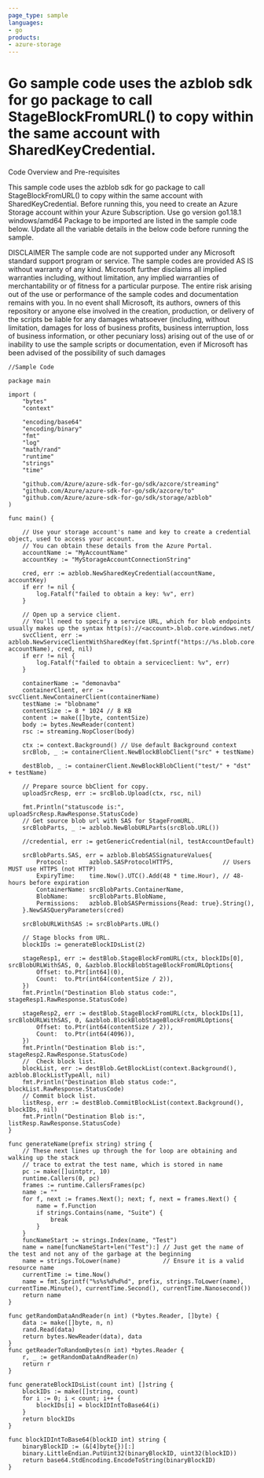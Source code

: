 ```yaml
---
page_type: sample
languages:
- go
products:
- azure-storage	
---
```



# Go sample code uses the azblob sdk for go package to call StageBlockFromURL() to copy within the same account with SharedKeyCredential.

 Code Overview and Pre-requisites
 
 This sample code uses the azblob sdk for go package to call StageBlockFromURL() to copy within the same account with SharedKeyCredential.
 Before running this, you need to create an Azure Storage account within your Azure Subscription.
 Use go version go1.18.1 windows/amd64
 Package to be imported are listed in the sample code below.
 Update all the variable details in the below code before running the sample.
 
 
DISCLAIMER
 The sample code are not supported under any Microsoft standard support program or service. The sample codes are provided AS IS without warranty of any kind. Microsoft further disclaims all implied warranties including, without limitation, any implied warranties of merchantability or of fitness for a particular purpose. The entire risk arising out of the use or performance of the sample codes and documentation remains with you. In no event shall Microsoft, its authors, owners of this repository or anyone else involved in the creation, production, or delivery of the scripts be liable for any damages whatsoever (including, without limitation, damages for loss of business profits, business interruption, loss of business information, or other pecuniary loss) arising out of the use of or inability to use the sample scripts or documentation, even if Microsoft has been advised of the possibility of such damages 


```
//Sample Code

package main

import (
	"bytes"
	"context"

	"encoding/base64"
	"encoding/binary"
	"fmt"
	"log"
	"math/rand"
	"runtime"
	"strings"
	"time"

	"github.com/Azure/azure-sdk-for-go/sdk/azcore/streaming"
	"github.com/Azure/azure-sdk-for-go/sdk/azcore/to"
	"github.com/Azure/azure-sdk-for-go/sdk/storage/azblob"
)

func main() {

	// Use your storage account's name and key to create a credential object, used to access your account.
	// You can obtain these details from the Azure Portal.
	accountName := "MyAccountName"
	accountKey := "MyStorageAccountConnectionString"

	cred, err := azblob.NewSharedKeyCredential(accountName, accountKey)
	if err != nil {
		log.Fatalf("failed to obtain a key: %v", err)
	}

	// Open up a service client.
	// You'll need to specify a service URL, which for blob endpoints usually makes up the syntax http(s)://<account>.blob.core.windows.net/
	svcClient, err := azblob.NewServiceClientWithSharedKey(fmt.Sprintf("https://%s.blob.core.windows.net/", accountName), cred, nil)
	if err != nil {
		log.Fatalf("failed to obtain a serviceclient: %v", err)
	}

	containerName := "demonavba"
	containerClient, err := svcClient.NewContainerClient(containerName)
	testName := "blobname"
	contentSize := 8 * 1024 // 8 KB
	content := make([]byte, contentSize)
	body := bytes.NewReader(content)
	rsc := streaming.NopCloser(body)

	ctx := context.Background() // Use default Background context
	srcBlob, _ := containerClient.NewBlockBlobClient("src" + testName)

	destBlob, _ := containerClient.NewBlockBlobClient("test/" + "dst" + testName)

	// Prepare source bbClient for copy.
	uploadSrcResp, err := srcBlob.Upload(ctx, rsc, nil)

	fmt.Println("statuscode is:", uploadSrcResp.RawResponse.StatusCode)
	// Get source blob url with SAS for StageFromURL.
	srcBlobParts, _ := azblob.NewBlobURLParts(srcBlob.URL())

	//credential, err := getGenericCredential(nil, testAccountDefault)

	srcBlobParts.SAS, err = azblob.BlobSASSignatureValues{
		Protocol:      azblob.SASProtocolHTTPS,              // Users MUST use HTTPS (not HTTP)
		ExpiryTime:    time.Now().UTC().Add(48 * time.Hour), // 48-hours before expiration
		ContainerName: srcBlobParts.ContainerName,
		BlobName:      srcBlobParts.BlobName,
		Permissions:   azblob.BlobSASPermissions{Read: true}.String(),
	}.NewSASQueryParameters(cred)

	srcBlobURLWithSAS := srcBlobParts.URL()

	// Stage blocks from URL.
	blockIDs := generateBlockIDsList(2)

	stageResp1, err := destBlob.StageBlockFromURL(ctx, blockIDs[0], srcBlobURLWithSAS, 0, &azblob.BlockBlobStageBlockFromURLOptions{
		Offset: to.Ptr[int64](0),
		Count:  to.Ptr(int64(contentSize / 2)),
	})
	fmt.Println("Destination Blob status code:", stageResp1.RawResponse.StatusCode)

	stageResp2, err := destBlob.StageBlockFromURL(ctx, blockIDs[1], srcBlobURLWithSAS, 0, &azblob.BlockBlobStageBlockFromURLOptions{
		Offset: to.Ptr(int64(contentSize / 2)),
		Count:  to.Ptr(int64(4096)),
	})
	fmt.Println("Destination Blob is:", stageResp2.RawResponse.StatusCode)
	//	Check block list.
	blockList, err := destBlob.GetBlockList(context.Background(), azblob.BlockListTypeAll, nil)
	fmt.Println("Destination Blob status code:", blockList.RawResponse.StatusCode)
	// Commit block list.
	listResp, err := destBlob.CommitBlockList(context.Background(), blockIDs, nil)
	fmt.Println("Destination Blob is:", listResp.RawResponse.StatusCode)
}

func generateName(prefix string) string {
	// These next lines up through the for loop are obtaining and walking up the stack
	// trace to extrat the test name, which is stored in name
	pc := make([]uintptr, 10)
	runtime.Callers(0, pc)
	frames := runtime.CallersFrames(pc)
	name := ""
	for f, next := frames.Next(); next; f, next = frames.Next() {
		name = f.Function
		if strings.Contains(name, "Suite") {
			break
		}
	}
	funcNameStart := strings.Index(name, "Test")
	name = name[funcNameStart+len("Test"):] // Just get the name of the test and not any of the garbage at the beginning
	name = strings.ToLower(name)            // Ensure it is a valid resource name
	currentTime := time.Now()
	name = fmt.Sprintf("%s%s%d%d%d", prefix, strings.ToLower(name), currentTime.Minute(), currentTime.Second(), currentTime.Nanosecond())
	return name
}

func getRandomDataAndReader(n int) (*bytes.Reader, []byte) {
	data := make([]byte, n, n)
	rand.Read(data)
	return bytes.NewReader(data), data
}
func getReaderToRandomBytes(n int) *bytes.Reader {
	r, _ := getRandomDataAndReader(n)
	return r
}

func generateBlockIDsList(count int) []string {
	blockIDs := make([]string, count)
	for i := 0; i < count; i++ {
		blockIDs[i] = blockIDIntToBase64(i)
	}
	return blockIDs
}

func blockIDIntToBase64(blockID int) string {
	binaryBlockID := (&[4]byte{})[:]
	binary.LittleEndian.PutUint32(binaryBlockID, uint32(blockID))
	return base64.StdEncoding.EncodeToString(binaryBlockID)
}
```
